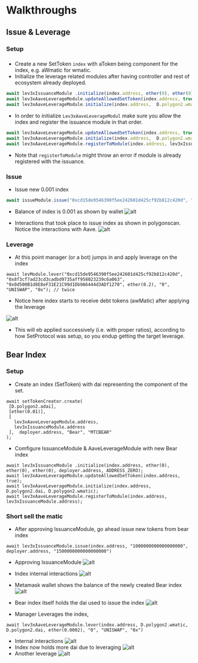 # Walkthroughs
## Issue & Leverage
### Setup
###
- Create a new SetToken `index` with aToken being component for the index, e.g. aWmatic for wmatic.
- Initialize the leverage related modules after having controller and rest of ecosystem already deployed. 
```javascript
await lev3xIssuanceModule .initialize(index.address, ether(0), ether(0), ether(0), deployer.address, ADDRESS_ZERO);
await lev3xAaveLeverageModule.updateAllowedSetToken(index.address, true);
await lev3xAaveLeverageModule.initialize(index.address,  D.polygon2.wmatic, D.polygon2.dai);
```
- In order to initialize `Lev3xAaveLeverageModul` make sure you allow the index and register the issuance module in that order.
```javascript
await lev3xAaveLeverageModule.updateAllowedSetToken(index.address, true);
await lev3xAaveLeverageModule.initialize(index.address,  D.polygon2.wmatic, D.polygon2.dai);
await lev3xAaveLeverageModule.registerToModule(index.address, lev3xIssuanceModule.address);
```
- Note that `registerToModule` might throw an error if module is already registered with the issuance.
### Issue
- Issue new 0.001 index
```typescript
await issueModule.issue("0xcd15de9546390f5ee242601d425cf92b812c420d", "1000000000000000", "0x55ec991D34569941a77e90b54Fcc3e687234FfCD", "1500000000000000")
```
- Balance of index is 0.001 as shown by wallet
![alt](./issue-1-index-in-wallet.png "balance shown by wallet of index")

- Interactions that took place to issue index as shown in polygonscan. Notice the interactions with Aave.
![alt](./issue-1-interactions%20with%20aave.png "")

### Leverage
- At this point manager (or a bot) jumps in and apply leverage on the index
```
await levModule.lever("0xcd15de9546390f5ee242601d425cf92b812c420d", "0x8f3cf7ad23cd3cadbd9735aff958023239c6a063", "0x0d500B1d8E8eF31E21C99d1Db9A6444d3ADf1270", ether(0.2), "0", "UNISWAP", "0x"); // twice
```
- Notice here index starts to receive debt tokens (awMatic) after applying the leverage

![alt](./lever%232.png "")
- This will eb applied successively (i.e. with proper ratios), according to how SetProtocol was setup, so you endup getting the target leverage.

## Bear Index
### Setup
- Create an index (SetToken) with dai representing the component of the set.
```
await setTokenCreator.create(
 [D.polygon2.adai], 
 [ether(0.01)], 
 [
   lev3xAaveLeverageModule.address,
   lev3xIssuanceModule.address
 ],  deployer.address, "Bear", "MTCBEAR"
);
```
- Comfigure IssuanceModule & AaveLeverageModule  with new Bear index
```
await lev3xIssuanceModule .initialize(index.address, ether(0), ether(0), ether(0), deployer.address, ADDRESS_ZERO);
await lev3xAaveLeverageModule.updateAllowedSetToken(index.address, true);
await lev3xAaveLeverageModule.initialize(index.address,  D.polygon2.dai, D.polygon2.wmatic);   
await lev3xAaveLeverageModule.registerToModule(index.address, lev3xIssuanceModule.address);
```
### Short sell the matic 
- After approving IssuanceModule, go ahead issue new tokens from bear index
```
await lev3xIssuanceModule.issue(index.address, "1000000000000000000", deployer.address, "1500000000000000000")
```
  - Approving IssuanceModule
![alt](./bearIssuance%232-approve-dai.png "")
  - Index internal interactions
![alt](./bearIssuance%233-issue-bears.png "")
  - Metamask wallet shows the balance of the newly created Bear index 
![alt](./bearIssuance%234-bears-in-wallet.png "")
  - Bear index itself holds the dai used to issue the index
![alt](./bearIssuance%235-index-assets.png "")

- Manager Leverages the index, 
```
await lev3xAaveLeverageModule.lever(index.address, D.polygon2.wmatic, D.polygon2.dai, ether(0.0002), "0", "UNISWAP", "0x")
```
  - Internal interactions
![alt](./bearLever%231.png "")
  - Index now holds more dai due to leveraging
![alt](./bearLever%232-index-assets.png "")
  - Another leverage
![alt](./bearLever%233-index-assets.png "")